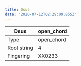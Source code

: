 ```yaml
---
title: Dsus
date: "2020-07-12T02:29:09.855Z"
---
```


|Dsus|open_chord|
|---|---|
|Type|open_chord|
|Root string|4|
|Fingering|XX0233|


